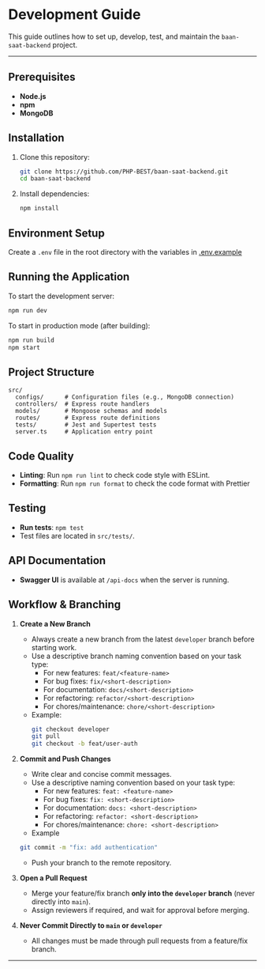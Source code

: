 # Development Guide

This guide outlines how to set up, develop, test, and maintain the `baan-saat-backend` project.

---

## Prerequisites

- **Node.js**
- **npm**
- **MongoDB**

## Installation

1. Clone this repository:

   ```bash
   git clone https://github.com/PHP-BEST/baan-saat-backend.git
   cd baan-saat-backend
   ```

2. Install dependencies:
   ```bash
   npm install
   ```

## Environment Setup

Create a `.env` file in the root directory with the variables in [.env.example](/.env.example)

## Running the Application

To start the development server:

```bash
npm run dev
```

To start in production mode (after building):

```bash
npm run build
npm start
```

## Project Structure

```
src/
  configs/      # Configuration files (e.g., MongoDB connection)
  controllers/  # Express route handlers
  models/       # Mongoose schemas and models
  routes/       # Express route definitions
  tests/        # Jest and Supertest tests
  server.ts     # Application entry point
```

## Code Quality

- **Linting**: Run `npm run lint` to check code style with ESLint.
- **Formatting**: Run `npm run format` to check the code format with Prettier

## Testing

- **Run tests**: `npm test`
- Test files are located in `src/tests/`.

## API Documentation

- **Swagger UI** is available at `/api-docs` when the server is running.

## Workflow & Branching

1. **Create a New Branch**
   - Always create a new branch from the latest `developer` branch before starting work.
   - Use a descriptive branch naming convention based on your task type:
     - For new features: `feat/<feature-name>`
     - For bug fixes: `fix/<short-description>`
     - For documentation: `docs/<short-description>`
     - For refactoring: `refactor/<short-description>`
     - For chores/maintenance: `chore/<short-description>`
   - Example:
     ```bash
     git checkout developer
     git pull
     git checkout -b feat/user-auth
     ```

2. **Commit and Push Changes**
   - Write clear and concise commit messages.
   - Use a descriptive naming convention based on your task type:
     - For new features: `feat: <feature-name>`
     - For bug fixes: `fix: <short-description>`
     - For documentation: `docs: <short-description>`
     - For refactoring: `refactor: <short-description>`
     - For chores/maintenance: `chore: <short-description>`
   - Example

   ```bash
   git commit -m "fix: add authentication"
   ```

   - Push your branch to the remote repository.

3. **Open a Pull Request**
   - Merge your feature/fix branch **only into the `developer` branch** (never directly into `main`).
   - Assign reviewers if required, and wait for approval before merging.

4. **Never Commit Directly to `main` or `developer`**
   - All changes must be made through pull requests from a feature/fix branch.

---
